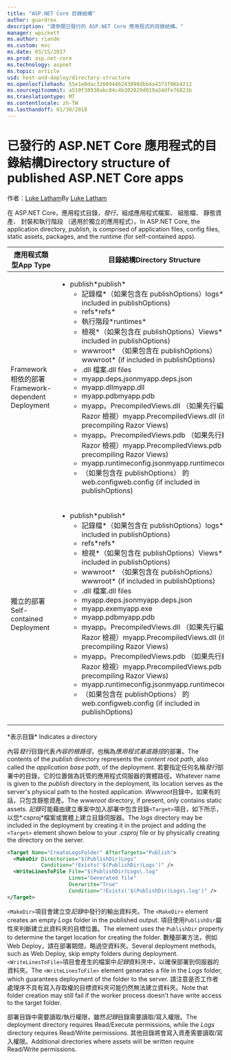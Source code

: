 ```yaml
---
title: "ASP.NET Core 目錄結構"
author: guardrex
description: "請參閱已發行的 ASP.NET Core 應用程式的目錄結構。"
manager: wpickett
ms.author: riande
ms.custom: mvc
ms.date: 03/15/2017
ms.prod: asp.net-core
ms.technology: aspnet
ms.topic: article
uid: host-and-deploy/directory-structure
ms.openlocfilehash: 55e1e0dac32609446243098dbb4a4373f06b4212
ms.sourcegitcommit: a510f38930abc84c4b302029d019a34dfe76823b
ms.translationtype: MT
ms.contentlocale: zh-TW
ms.lasthandoff: 01/30/2018
---
```

# <a name="directory-structure-of-published-aspnet-core-apps"></a><span data-ttu-id="45d79-103">已發行的 ASP.NET Core 應用程式的目錄結構</span><span class="sxs-lookup"><span data-stu-id="45d79-103">Directory structure of published ASP.NET Core apps</span></span>

<span data-ttu-id="45d79-104">作者：[Luke Latham](https://github.com/guardrex)</span><span class="sxs-lookup"><span data-stu-id="45d79-104">By [Luke Latham](https://github.com/guardrex)</span></span>

<span data-ttu-id="45d79-105">在 ASP.NET Core，應用程式目錄，*發行*，組成應用程式檔案、 組態檔、 靜態資產、 封裝和執行階段 （適用於獨立的應用程式）。</span><span class="sxs-lookup"><span data-stu-id="45d79-105">In ASP.NET Core, the application directory, *publish*, is comprised of application files, config files, static assets, packages, and the runtime (for self-contained apps).</span></span>

| <span data-ttu-id="45d79-106">應用程式類型</span><span class="sxs-lookup"><span data-stu-id="45d79-106">App Type</span></span>                       | <span data-ttu-id="45d79-107">目錄結構</span><span class="sxs-lookup"><span data-stu-id="45d79-107">Directory Structure</span></span> |
| ------------------------------ | ------------------- |
| <span data-ttu-id="45d79-108">Framework 相依的部署</span><span class="sxs-lookup"><span data-stu-id="45d79-108">Framework-dependent Deployment</span></span> | <ul><li><span data-ttu-id="45d79-109">publish\*</span><span class="sxs-lookup"><span data-stu-id="45d79-109">publish\*</span></span><ul><li><span data-ttu-id="45d79-110">記錄檔\*（如果包含在 publishOptions）</span><span class="sxs-lookup"><span data-stu-id="45d79-110">logs\* (if included in publishOptions)</span></span></li><li><span data-ttu-id="45d79-111">refs\*</span><span class="sxs-lookup"><span data-stu-id="45d79-111">refs\*</span></span></li><li><span data-ttu-id="45d79-112">執行階段\*</span><span class="sxs-lookup"><span data-stu-id="45d79-112">runtimes\*</span></span></li><li><span data-ttu-id="45d79-113">檢視\*（如果包含在 publishOptions）</span><span class="sxs-lookup"><span data-stu-id="45d79-113">Views\* (if included in publishOptions)</span></span></li><li><span data-ttu-id="45d79-114">wwwroot\* （如果包含在 publishOptions）</span><span class="sxs-lookup"><span data-stu-id="45d79-114">wwwroot\* (if included in publishOptions)</span></span></li><li><span data-ttu-id="45d79-115">.dll 檔案</span><span class="sxs-lookup"><span data-stu-id="45d79-115">.dll files</span></span></li><li><span data-ttu-id="45d79-116">myapp.deps.json</span><span class="sxs-lookup"><span data-stu-id="45d79-116">myapp.deps.json</span></span></li><li><span data-ttu-id="45d79-117">myapp.dll</span><span class="sxs-lookup"><span data-stu-id="45d79-117">myapp.dll</span></span></li><li><span data-ttu-id="45d79-118">myapp.pdb</span><span class="sxs-lookup"><span data-stu-id="45d79-118">myapp.pdb</span></span></li><li><span data-ttu-id="45d79-119">myapp。PrecompiledViews.dll （如果先行編譯 Razor 檢視）</span><span class="sxs-lookup"><span data-stu-id="45d79-119">myapp.PrecompiledViews.dll (if precompiling Razor Views)</span></span></li><li><span data-ttu-id="45d79-120">myapp。PrecompiledViews.pdb （如果先行編譯 Razor 檢視）</span><span class="sxs-lookup"><span data-stu-id="45d79-120">myapp.PrecompiledViews.pdb (if precompiling Razor Views)</span></span></li><li><span data-ttu-id="45d79-121">myapp.runtimeconfig.json</span><span class="sxs-lookup"><span data-stu-id="45d79-121">myapp.runtimeconfig.json</span></span></li><li><span data-ttu-id="45d79-122">（如果包含在 publishOptions） 的 web.config</span><span class="sxs-lookup"><span data-stu-id="45d79-122">web.config (if included in publishOptions)</span></span></li></ul></li></ul> |
| <span data-ttu-id="45d79-123">獨立的部署</span><span class="sxs-lookup"><span data-stu-id="45d79-123">Self-contained Deployment</span></span>      | <ul><li><span data-ttu-id="45d79-124">publish\*</span><span class="sxs-lookup"><span data-stu-id="45d79-124">publish\*</span></span><ul><li><span data-ttu-id="45d79-125">記錄檔\*（如果包含在 publishOptions）</span><span class="sxs-lookup"><span data-stu-id="45d79-125">logs\* (if included in publishOptions)</span></span></li><li><span data-ttu-id="45d79-126">refs\*</span><span class="sxs-lookup"><span data-stu-id="45d79-126">refs\*</span></span></li><li><span data-ttu-id="45d79-127">檢視\*（如果包含在 publishOptions）</span><span class="sxs-lookup"><span data-stu-id="45d79-127">Views\* (if included in publishOptions)</span></span></li><li><span data-ttu-id="45d79-128">wwwroot\* （如果包含在 publishOptions）</span><span class="sxs-lookup"><span data-stu-id="45d79-128">wwwroot\* (if included in publishOptions)</span></span></li><li><span data-ttu-id="45d79-129">.dll 檔案</span><span class="sxs-lookup"><span data-stu-id="45d79-129">.dll files</span></span></li><li><span data-ttu-id="45d79-130">myapp.deps.json</span><span class="sxs-lookup"><span data-stu-id="45d79-130">myapp.deps.json</span></span></li><li><span data-ttu-id="45d79-131">myapp.exe</span><span class="sxs-lookup"><span data-stu-id="45d79-131">myapp.exe</span></span></li><li><span data-ttu-id="45d79-132">myapp.pdb</span><span class="sxs-lookup"><span data-stu-id="45d79-132">myapp.pdb</span></span></li><li><span data-ttu-id="45d79-133">myapp。PrecompiledViews.dll （如果先行編譯 Razor 檢視）</span><span class="sxs-lookup"><span data-stu-id="45d79-133">myapp.PrecompiledViews.dll (if precompiling Razor Views)</span></span></li><li><span data-ttu-id="45d79-134">myapp。PrecompiledViews.pdb （如果先行編譯 Razor 檢視）</span><span class="sxs-lookup"><span data-stu-id="45d79-134">myapp.PrecompiledViews.pdb (if precompiling Razor Views)</span></span></li><li><span data-ttu-id="45d79-135">myapp.runtimeconfig.json</span><span class="sxs-lookup"><span data-stu-id="45d79-135">myapp.runtimeconfig.json</span></span></li><li><span data-ttu-id="45d79-136">（如果包含在 publishOptions） 的 web.config</span><span class="sxs-lookup"><span data-stu-id="45d79-136">web.config (if included in publishOptions)</span></span></li></ul></li></ul> |
<span data-ttu-id="45d79-137">\*表示目錄</span><span class="sxs-lookup"><span data-stu-id="45d79-137">\* Indicates a directory</span></span>

<span data-ttu-id="45d79-138">內容*發行*目錄代表*內容的根路徑*，也稱為*應用程式基底路徑*的部署。</span><span class="sxs-lookup"><span data-stu-id="45d79-138">The contents of the *publish* directory represents the *content root path*, also called the *application base path*, of the deployment.</span></span> <span data-ttu-id="45d79-139">若要指定任何名稱*發行*部署中的目錄，它的位置做為託管的應用程式伺服器的實體路徑。</span><span class="sxs-lookup"><span data-stu-id="45d79-139">Whatever name is given to the *publish* directory in the deployment, its location serves as the server's physical path to the hosted application.</span></span> <span data-ttu-id="45d79-140">*Wwwroot*目錄中，如果有的話，只包含靜態資產。</span><span class="sxs-lookup"><span data-stu-id="45d79-140">The *wwwroot* directory, if present, only contains static assets.</span></span> <span data-ttu-id="45d79-141">*記錄*可能藉由建立專案中加入部署中包含目錄`<Target>`項目，如下所示，以您*.csproj*檔案或實體上建立目錄伺服器。</span><span class="sxs-lookup"><span data-stu-id="45d79-141">The *logs* directory may be included in the deployment by creating it in the project and adding the `<Target>` element shown below to your *.csproj* file or by physically creating the directory on the server.</span></span>

```xml
<Target Name="CreateLogsFolder" AfterTargets="Publish">
  <MakeDir Directories="$(PublishDir)Logs" 
           Condition="!Exists('$(PublishDir)Logs')" />
  <WriteLinesToFile File="$(PublishDir)Logs\.log" 
                    Lines="Generated file" 
                    Overwrite="True" 
                    Condition="!Exists('$(PublishDir)Logs\.log')" />
</Target>
```

<span data-ttu-id="45d79-142">`<MakeDir>`項目會建立空*記錄*中發行的輸出資料夾。</span><span class="sxs-lookup"><span data-stu-id="45d79-142">The `<MakeDir>` element creates an empty *Logs* folder in the published output.</span></span> <span data-ttu-id="45d79-143">項目使用`PublishDir`屬性來判斷建立此資料夾的目標位置。</span><span class="sxs-lookup"><span data-stu-id="45d79-143">The element uses the `PublishDir` property to determine the target location for creating the folder.</span></span> <span data-ttu-id="45d79-144">數種部署方法，例如 Web Deploy，請在部署期間，略過空資料夾。</span><span class="sxs-lookup"><span data-stu-id="45d79-144">Several deployment methods, such as Web Deploy, skip empty folders during deployment.</span></span> <span data-ttu-id="45d79-145">`<WriteLinesToFile>`項目會產生的檔案中*記錄*資料夾中，以確保部署到伺服器的資料夾。</span><span class="sxs-lookup"><span data-stu-id="45d79-145">The `<WriteLinesToFile>` element generates a file in the *Logs* folder, which guarantees deployment of the folder to the server.</span></span> <span data-ttu-id="45d79-146">請注意是否工作者處理序不具有寫入存取權的目標資料夾可能仍然無法建立資料夾。</span><span class="sxs-lookup"><span data-stu-id="45d79-146">Note that folder creation may still fail if the worker process doesn't have write access to the target folder.</span></span>

<span data-ttu-id="45d79-147">部署目錄中需要讀取/執行權限，雖然*記錄*目錄需要讀取/寫入權限。</span><span class="sxs-lookup"><span data-stu-id="45d79-147">The deployment directory requires Read/Execute permissions, while the *Logs* directory requires Read/Write permissions.</span></span> <span data-ttu-id="45d79-148">其他目錄將會寫入資產需要讀取/寫入權限。</span><span class="sxs-lookup"><span data-stu-id="45d79-148">Additional directories where assets will be written require Read/Write permissions.</span></span>

